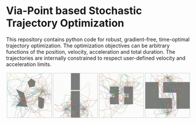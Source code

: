 # Via-Point based Stochastic Trajectory Optimization

This repository contains python code for robust, gradient-free, time-optimal trajectory optimization. The optimization objectives can be arbitrary functions of the position, velocity, acceleration and total duration. The trajectories are internally constrained to respect user-defined velocity and acceleration limits.

![alt text](media/sampling_banner.gif)
